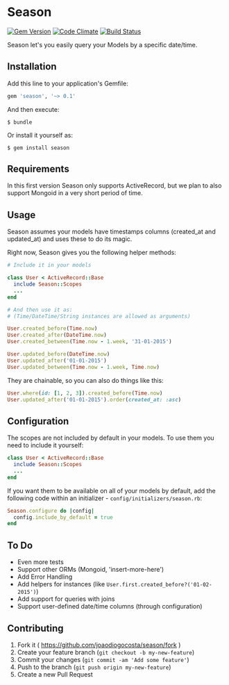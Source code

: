 # Season
[![Gem Version](https://badge.fury.io/rb/season.svg)](http://badge.fury.io/rb/season) [![Code Climate](https://codeclimate.com/github/joaodiogocosta/season/badges/gpa.svg)](https://codeclimate.com/github/joaodiogocosta/season) [![Build Status](https://travis-ci.org/joaodiogocosta/season.svg?branch=master)](https://travis-ci.org/joaodiogocosta/season)

Season let's you easily query your Models by a specific date/time.

## Installation

Add this line to your application's Gemfile:

```ruby
gem 'season', '~> 0.1'
```

And then execute:

    $ bundle

Or install it yourself as:

    $ gem install season

## Requirements

In this first version Season only supports ActiveRecord, but we plan to also support Mongoid in a very short period of time.

## Usage

Season assumes your models have timestamps columns (created_at and updated_at) and uses these to do its magic.

Right now, Season gives you the following helper methods:

```ruby
# Include it in your models

class User < ActiveRecord::Base
  include Season::Scopes
  ...
end

# And then use it as:
# (Time/DateTime/String instances are allowed as arguments)

User.created_before(Time.now)
User.created_after(DateTime.now)
User.created_between(Time.now - 1.week, '31-01-2015')

User.updated_before(DateTime.now)
User.updated_after('01-01-2015')
User.updated_between(Time.now - 1.week, Time.now)
```

They are chainable, so you can also do things like this:
```ruby
User.where(id: [1, 2, 3]).created_before(Time.now)
User.updated_after('01-01-2015').order(created_at: :asc)
```


## Configuration

The scopes are not included by default in your models. To use them you need to include it yourself:

```ruby
class User < ActiveRecord::Base
  include Season::Scopes
  ...
end 
```

If you want them to be available on all of your models by default, add the following code within an initializer - `config/initializers/season.rb`:

```ruby
Season.configure do |config|
  config.include_by_default = true
end 
``` 

## To Do

- Even more tests
- Support other ORMs (Mongoid, 'insert-more-here')
- Add Error Handling
- Add helpers for instances (like `User.first.created_before?('01-02-2015')`)
- Add support for queries with joins
- Support user-defined date/time columns (through configuration)

## Contributing

1. Fork it ( https://github.com/joaodiogocosta/season/fork )
2. Create your feature branch (`git checkout -b my-new-feature`)
3. Commit your changes (`git commit -am 'Add some feature'`)
4. Push to the branch (`git push origin my-new-feature`)
5. Create a new Pull Request
